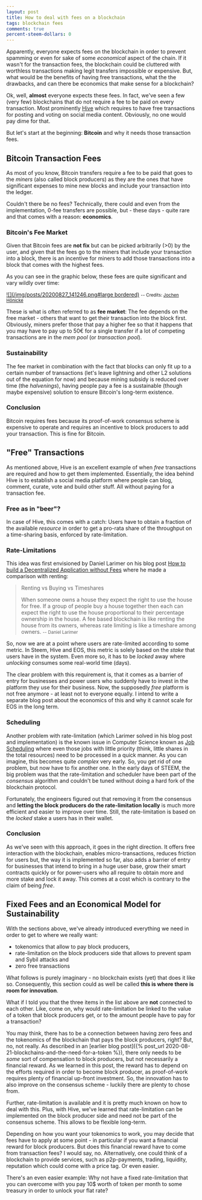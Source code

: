 ```yaml
---
layout: post
title: How to deal with fees on a blockchain
tags: blockchain fees
comments: true
percent-steem-dollars: 0
---
```


Apparently, everyone expects fees on the blockchain in order to prevent
spamming or even for sake of some *economical* aspect of the chain. If it
wasn't for the transaction fees, the blockchain could be cluttered with
worthless transactions making legit transfers impossible or expensive. But,
what would be the benefits of having free transactions, what the the drawbacks,
and can there be economics that make sense for a blockchain?

<!-- more //-->

Ok, well, **almost** everyone expects these fees. In fact, we've seen a few
(very few) blockchains that do not require a fee to be paid on every
transaction. Most prominently [Hive](https://hive.io) which requires to have
free transactions for posting and voting on social media content. Obviously, no
one would pay dime for that.

But let's start at the beginning: **Bitcoin** and why it needs those
transaction fees.

## Bitcoin Transaction Fees

As most of you know, Bitcoin transfers require a fee to be paid that goes to
the *miners* (also called block producers) as they are the ones that have
significant expenses to mine new blocks and include your transaction into the
ledger.

Couldn't there be no fees? Technically, there could and even from the
implementation, 0-fee transfers are possible, but - these days - quite rare and
that comes with a reason: **economics**.

### Bitcoin's Fee Market

Given that Bitcoin fees are **not fix** but can be picked arbitrarily (>0) by
the user, and given that the fees go to the miners that include your transaction
into a block, there is an incentive for miners to add those transactions into a
block that comes with the highest fees.

As you can see in the graphic below, these fees are quite significant and vary
wildly over time:

[![](/img/posts/20200827_141246.png#large bordered)](/img/posts/20200827_141246.png)
<small>
-- Credits: [Jochen Hönicke](https://jochen-hoenicke.de/queue/)
</small>

These is what is often referred to as **fee market**: The fee depends on the
free market - others that want to get their transaction into the block first.
Obviously, miners prefer those that pay a higher fee so that it happens that
you may have to pay up to 50€ for a single transfer if a lot of competing
transactions are in the *mem pool* (or *transaction pool*).

### Sustainability

The fee market in combination with the fact that blocks can only fit up to a
certain number of transactions (let's leave lightning and other L2 solutions
out of the equation for now) and because mining subsidy is reduced over time
(the *halvenings*), having people pay a fee is a sustainable (though maybe
expensive) solution to ensure Bitcoin's long-term existence.

### Conclusion

Bitcoin requires fees because its proof-of-work consensus scheme is expensive to
operate and requires an incentive to block producers to add your transaction.
This is fine for Bitcoin.

## "Free" Transactions

As mentioned above, Hive is an excellent example of when *free* transactions are
required and how to get them implemented. Essentially, the idea behind Hive is
to establish a social media platform where people can blog, comment, curate,
vote and build other stuff. All without paying for a transaction fee.

### Free as in "beer"?

In case of Hive, this comes with a catch: Users have to obtain a fraction of the
available *resource* in order to get a pro-rata share of the throughput on a
time-sharing basis, enforced by rate-limitation.

### Rate-Limitations

This idea was first envisioned by Daniel Larimer on his blog post [How to build
a Decentralized Application without
Fees](http://bytemaster.github.io/article/2016/02/10/How-to-build-a-decentralized-application-without-fees/)
where he made a comparison with renting:

<blockquote>
Renting vs Buying vs Timeshares

When someone owns a house they expect the right to use the house for free. If a
group of people buy a house together then each can expect the right to use the
house proportional to their percentage ownership in the house. A fee based
blockchain is like renting the house from its owners, whereas rate limiting is
like a timeshare among owners.
<small>-- Daniel Larimer</small>
</blockquote>

So, now we are at a point where users are rate-limited according to some metric.
In Steem, Hive and EOS, this metric is solely based on the *stake* that users
have in the system. Even more so, it has to be *locked* away where *unlocking*
consumes some real-world time (days).

The clear problem with this requirement is, that it comes as a barrier of
entry for businesses and power users who suddenly have to invest in the platform
they use for their business. Now, the supposedly *free* platform is not free
anymore - at least not to everyone equally. I intend to write a separate blog
post about the economics of this and why it cannot scale for EOS in the long
term.

### Scheduling

Another problem with rate-limitation (which Larimer solved in his blog post and
implementation) is the known issue in Computer Science known as [Job
Scheduling](https://en.wikipedia.org/wiki/Job_scheduler) where even those jobs
with little priority (think, little shares in the total resources) need to be
processed in a quick manner. As you can imagine, this becomes quite *complex*
very early. So, you get rid of one problem, but now have to fix another one.
In the early days of STEEM, the big problem was that the rate-limitation
and scheduler have been part of the *consensus* algorithm and couldn't be
tuned without doing a hard fork of the blockchain protocol.

Fortunately, the engineers figured out that removing it from the consensus and
**letting the block producers do the rate-limitation locally** is much more
efficient and easier to improve over time. Still, the rate-limitation is based
on the *locked* stake a users has in their wallet.

### Conclusion

As we've seen with this approach, it goes in the right direction. It offers free
interaction with the blockchain, enables micro-transactions, reduces friction
for users but, the way it is implemented so far, also adds a barrier of entry
for businesses that intend to bring in a huge user base, grow their smart
contracts quickly or for power-users who all require to obtain more and more
stake and lock it away. This comes at a cost which is contrary to the claim of
being *free*.

## Fixed Fees and an Economical Model for Sustainability

With the sections above, we've already introduced everything we need in order to
get to where we really want:

* tokenomics that allow to pay block producers,
* rate-limitation on the block producers side that allows to prevent spam
  and Sybil attacks and
* zero free transactions

What follows is purely imaginary - no blockchain exists (yet) that does it like
so. Consequently, this section could as well be called **this is where there is
room for innovation**.

What if I told you that the three items in the list above are **not** connected
to each other. Like, come on, why would rate-limitation be linked to the value
of a token that block producers get, or to the amount people have to pay for a
transaction?

You may think, there has to be a connection between having zero fees and the
tokenomics of the blockchain that pays the block producers, right? But, no, not
really. As described in an [earlier blog post]({% post_url
2020-08-21-blockchains-and-the-need-for-a-token %}), there only needs to be
*some* sort of compensation to block producers, but not necessarily a financial
reward. As we learned in this post, the reward has to depend on the efforts
required in order to become block producer, as proof-of-work requires plenty of
financial up-front investment. So, the innovation has to also improve on the
consensus scheme - luckily there are plenty to chose from.

Further, rate-limitation is available and it is pretty much known on how to deal
with this. Plus, with Hive, we've learned that rate-limitation can be
implemented on the block  producer side and need not be part of the consensus
scheme. This allows to be flexible long-term.

Depending on how you want your tokenomics to work, you may decide that fees have
to apply at some point - in particular if you want a financial reward for block
producers. But does this financial reward have to come from transaction fees? I
would say, no. Alternatively, one could think of a blockchain to provide
services, such as p2p-payments, trading, liquidity, reputation which could come
with a price tag. Or even easier.

There's an even easier example: Why not have a fixed rate-limitation that you
can overcome with you pay 10$ worth of token per month to some treasury in order
to unlock your flat rate?
